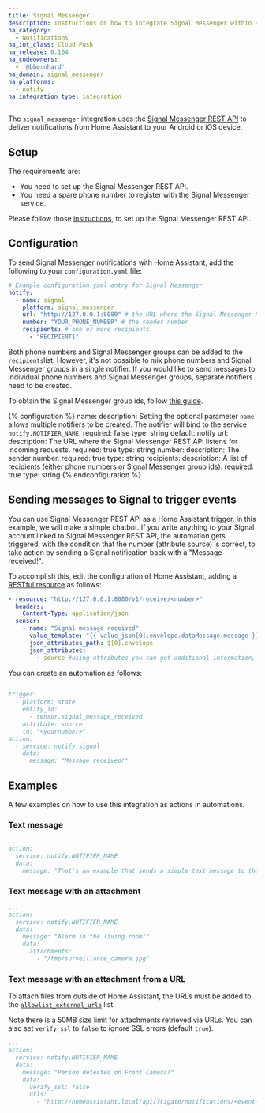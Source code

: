 ```yaml
---
title: Signal Messenger
description: Instructions on how to integrate Signal Messenger within Home Assistant.
ha_category:
  - Notifications
ha_iot_class: Cloud Push
ha_release: 0.104
ha_codeowners:
  - '@bbernhard'
ha_domain: signal_messenger
ha_platforms:
  - notify
ha_integration_type: integration
---
```


The `signal_messenger` integration uses the [Signal Messenger REST API](https://github.com/bbernhard/signal-cli-rest-api) to deliver notifications from Home Assistant to your Android or iOS device.

## Setup
 
The requirements are:

- You need to set up the Signal Messenger REST API. 
- You need a spare phone number to register with the Signal Messenger service. 


Please follow those [instructions](https://github.com/bbernhard/signal-cli-rest-api/blob/master/doc/HOMEASSISTANT.md), to set up the Signal Messenger REST API. 


## Configuration

To send Signal Messenger notifications with Home Assistant, add the following to your `configuration.yaml` file:

```yaml
# Example configuration.yaml entry for Signal Messenger 
notify:
  - name: signal
    platform: signal_messenger
    url: "http://127.0.0.1:8080" # the URL where the Signal Messenger REST API is listening 
    number: "YOUR_PHONE_NUMBER" # the sender number
    recipients: # one or more recipients
      - "RECIPIENT1"
```

Both phone numbers and Signal Messenger groups can be added to the `recipients`list. However, it's not possible to mix phone numbers and Signal Messenger groups in a single notifier. If you would like to send messages to individual phone numbers and Signal Messenger groups, separate notifiers need to be created.

To obtain the Signal Messenger group ids, follow [this guide]( https://github.com/bbernhard/signal-cli-rest-api/blob/master/doc/HOMEASSISTANT.md).

{% configuration %}
name:
  description: Setting the optional parameter `name` allows multiple notifiers to be created. The notifier will bind to the service `notify.NOTIFIER_NAME`.
  required: false
  type: string
  default: notify
url:
  description: The URL where the Signal Messenger REST API listens for incoming requests. 
  required: true
  type: string
number:
  description: The sender number.
  required: true
  type: string
recipients:
  description: A list of recipients (either phone numbers or Signal Messenger group ids).
  required: true
  type: string
{% endconfiguration %}


## Sending messages to Signal to trigger events

You can use Signal Messenger REST API as a Home Assistant trigger. In this example, we will make a simple chatbot. If you write anything to your Signal account linked to Signal Messenger REST API, the automation gets triggered, with the condition that the number (attribute source) is correct, to take action by sending a Signal notification back with a "Message received!".

To accomplish this, edit the configuration of Home Assistant, adding a [RESTful resource](/integrations/rest/) as follows:

```yaml
- resource: "http://127.0.0.1:8080/v1/receive/<number>"
  headers:
    Content-Type: application/json
  sensor:
    - name: "Signal message received"
      value_template: "{{ value_json[0].envelope.dataMessage.message }}" #this will fetch the message
      json_attributes_path: $[0].envelope
      json_attributes:
        - source #using attributes you can get additional information, in this case, the phone number.
  ```
You can create an automation as follows:

```yaml
...
trigger:
  - platform: state
    entity_id:
      - sensor.signal_message_received
    attribute: source
    to: "<yournumber>"
action:
  - service: notify.signal
    data:
      message: "Message received!"
```

## Examples

A few examples on how to use this integration as actions in automations.

### Text message

```yaml
...
action:
  service: notify.NOTIFIER_NAME
  data:
    message: "That's an example that sends a simple text message to the recipients specified in the configuration.yaml"
```

### Text message with an attachment

```yaml
...
action:
  service: notify.NOTIFIER_NAME
  data:
    message: "Alarm in the living room!"
    data:
      attachments:
        - "/tmp/surveillance_camera.jpg"
```

### Text message with an attachment from a URL

To attach files from outside of Home Assistant, the URLs must be added to the [`allowlist_external_urls`](/docs/configuration/basic/#allowlist_external_urls) list.

Note there is a 50MB size limit for attachments retrieved via URLs. You can also set `verify_ssl` to `false` to ignore SSL errors (default `true`).

```yaml
...
action:
  service: notify.NOTIFIER_NAME
  data:
    message: "Person detected on Front Camera!"
    data:
      verify_ssl: false
      urls:
        - "http://homeassistant.local/api/frigate/notifications/<event-id>/thumbnail.jpg"
```
